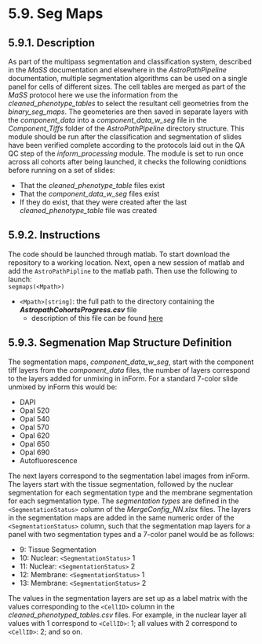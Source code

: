 # 5.9. Seg Maps
## 5.9.1. Description
As part of the multipass segmentation and classification system, described in the *MaSS* documentation and elsewhere in the *AstroPathPipeline* documentation, multiple segmentation algorithms can be used on a single panel for cells of different sizes. The cell tables are merged as part of the *MaSS* protocol here we use the information from the *cleaned_phenotype_tables* to select the resultant cell geometries from the *binary_seg_maps*. The geometeries are then saved in separate layers with the *component_data* into a *component_data_w_seg* file in the *Component_Tiffs* folder of the *AstroPathPipeline* directory structure. This module should be run after the classification and segmentation of slides have been verified complete according to the protocols laid out in the QA QC step of the *inform_processing* module. The module is set to run once across all cohorts after being launched, it checks the following conidtions before running on a set of slides:
- That the *cleaned_phenotype_table* files exist
- That the *component_data_w_seg* files exist 
- If they do exist, that they were created after the last *cleaned_phenotype_table* file was created

## 5.9.2. Instructions
The code should be launched through matlab. To start download the repository to a working location. Next, open a new session of matlab and add the ```AstroPathPipline``` to the matlab path. Then use the following to launch:   
``` segmaps(<Mpath>) ```
- ```<Mpath>[string]```: the full path to the directory containing the ***AstropathCohortsProgress.csv*** file
   - description of this file can be found [here](../../scans/docs/AstroPathProcessingDirectoryandInitializingProjects.md#451-astropath_processing-directory "Title")

## 5.9.3. Segmenation Map Structure Definition
The segmentation maps, *component_data_w_seg*, start with the component tiff layers from the *component_data* files, the number of layers correspond to the layers added for unmixing in inForm. For a standard 7-color slide unmixed by inForm this would be:
- DAPI
- Opal 520
- Opal 540
- Opal 570
- Opal 620
- Opal 650
- Opal 690
- Autofluorescence

The next layers correspond to the segmentation label images from inForm. The layers start with the tissue segmentation, followed by the nuclear segmentation for each segmentation type and the membrane segmentation for each segmentation type. The *segmentation types* are defined in the ```<SegmentationStatus>``` column of the *MergeConfig_NN.xlsx* files. The layers in the segmentation maps are added in the same numeric order of the ```<SegmentationStatus>``` column, such that the segmentation map layers for a panel with two segmentation types and a 7-color panel would be as follows:

- 9: Tissue Segmentation
- 10: Nuclear: ```<SegmentationStatus>``` 1
- 11: Nuclear: ```<SegmentationStatus>``` 2
- 12: Membrane: ```<SegmentationStatus>``` 1
- 13: Membrane: ```<SegmentationStatus>``` 2

The values in the segmentation layers are set up as a label matrix with the values corresponding to the ```<CellID>``` column in the *cleaned_phenotyped_tables.csv* files. For example, in the nuclear layer all values with 1 correspond to ```<CellID>```: 1; all values with 2 correspond to ```<CellID>```: 2; and so on.
